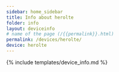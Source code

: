 ```yaml
---
sidebar: home_sidebar
title: Info about herolte
folder: info
layout: deviceinfo
# name of the page (/{{permalink}}.html)
permalink: /devices/herolte/
device: herolte
---
```

{% include templates/device_info.md %}
